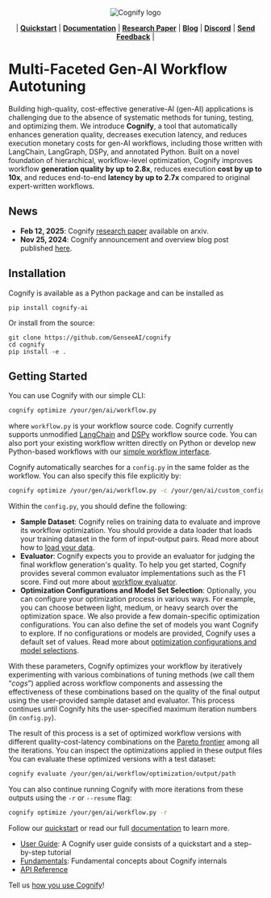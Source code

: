 <p align="center">
    <img src="https://github.com/GenseeAI/cognify/blob/main/cognify.jpg?raw=true" alt="Cognify logo">
</p>

<p align="center">
| <a href="https://cognify-ai.readthedocs.io/en/latest/user_guide/quickstart.html"><b>Quickstart</b></a> | <a href="https://cognify-ai.readthedocs.io/en/latest/index.html"><b>Documentation</b></a> | <a href="https://arxiv.org/abs/2502.08056"><b>Research Paper</b></a> | <a href="https://mlsys.wuklab.io/posts/cognify/"><b>Blog</b></a> | <a href="https://discord.gg/8TSFeZA3V6"><b>Discord</b></a> | <a href="https://forms.gle/Be3MD3pGPpZaUmrVA"><b>Send Feedback</b></a> | 
</p>

# Multi-Faceted Gen-AI Workflow Autotuning

Building high-quality, cost-effective generative-AI (gen-AI) applications is challenging due to the absence of systematic methods for tuning, testing, and optimizing them. 
We introduce **Cognify**, a tool that automatically enhances generation quality, decreases execution latency, and reduces execution monetary costs for gen-AI workflows, including those written with LangChain, LangGraph, DSPy, and annotated Python. 
Built on a novel foundation of hierarchical, workflow-level optimization, Cognify improves workflow **generation quality by up to 2.8x**, reduces execution **cost
by up to 10x**, and reduces end-to-end **latency by up to 2.7x** compared to original expert-written workflows. 

## News

- <b>Feb 12, 2025</b>: Cognify [research paper](https://arxiv.org/abs/2502.08056) available on arxiv.
- <b>Nov 25, 2024</b>: Cognify announcement and overview blog post published [here](https://mlsys.wuklab.io/posts/cognify/).

## Installation

Cognify is available as a Python package and can be installed as
```
pip install cognify-ai
```

Or install from the source:
```
git clone https://github.com/GenseeAI/cognify
cd cognify
pip install -e .
```

## Getting Started

You can use Cognify with our simple CLI:
```bash
cognify optimize /your/gen/ai/workflow.py   
```
where `workflow.py` is your workflow source code. Cognify currently supports unmodified [LangChain](https://github.com/langchain-ai/langchain) and [DSPy](https://github.com/stanfordnlp/dspy) workflow source code. You can also port your existing workflow written directly on Python or develop new Python-based workflows with our [simple workflow interface](https://cognify-ai.readthedocs.io/en/latest/user_guide/tutorials/interface/program.html).

Cognify automatically searches for a `config.py` in the same folder as the workflow. You can also specify this file explicitly by:
```bash
cognify optimize /your/gen/ai/workflow.py -c /your/gen/ai/custom_config.py
```

Within the `config.py`, you should define the following:

- **Sample Dataset**: Cognify relies on training data to evaluate and improve its workflow optimization. You should provide a data loader that loads your training dataset in the form of input-output pairs. Read more about how to [load your data](https://cognify-ai.readthedocs.io/en/latest/user_guide/tutorials/dataloader.html).
- **Evaluator**: Cognify expects you to provide an evaluator for judging the final workflow generation's quality. To help you get started, Cognify provides several common evaluator implementations such as the F1 score. Find out more about [workflow evaluator](https://cognify-ai.readthedocs.io/en/latest/user_guide/tutorials/evaluator.html).
- **Optimization Configurations and Model Set Selection**: Optionally, you can configure your optimization process in various ways. For example, you can choose between light, medium, or heavy search over the optimization space. We also provide a few domain-specific optimization configurations. You can also define the set of models you want Cognify to explore. If no configurations or models are provided, Cognify uses a default set of values. Read more about [optimization configurations and model selections](https://cognify-ai.readthedocs.io/en/latest/user_guide/tutorials/optimizer.html).

With these parameters, Cognify optimizes your workflow by iteratively experimenting with various combinations of tuning methods (we call them “*cogs*”) applied across workflow components and assessing the effectiveness of these combinations based on the quality of the final output using the user-provided sample dataset and evaluator. This process continues until Cognify hits the user-specified maximum iteration numbers (in `config.py`).

The result of this process is a set of optimized workflow versions with different quality-cost-latency combinations on the [Pareto frontier](https://en.wikipedia.org/wiki/Pareto_front) among all the iterations.
You can inspect the optimizations applied in these output files 
You can evaluate these optimized versions with a test dataset:

```bash
cognify evaluate /your/gen/ai/workflow/optimization/output/path
```

You can also continue running Cognify with more iterations from these outputs using the `-r` or `--resume` flag:

```bash
cognify optimize /your/gen/ai/workflow.py -r
```

Follow our [quickstart](https://cognify-ai.readthedocs.io/en/latest/user_guide/quickstart.html) or read our full [documentation](https://cognify-ai.readthedocs.io/en/latest/) to learn more.

- [User Guide](https://cognify-ai.readthedocs.io/en/latest/user_guide/): A Cognify user guide consists of a quickstart and a step-by-step tutorial
- [Fundamentals](https://cognify-ai.readthedocs.io/en/latest/fundamentals/): Fundamental concepts about Cognify internals
- [API Reference](https://cognify-ai.readthedocs.io/en/latest/api_ref/modules.html)

Tell us [how you use Cognify](https://forms.gle/Be3MD3pGPpZaUmrVA)!
